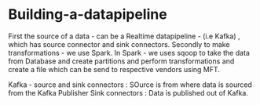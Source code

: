 # Building-a-datapipeline


First the source of a data - can be a Realtime datapipeline - (i.e Kafka) , which has source connector and sink connectors.
Secondly to make transformations - we use Spark. 
In Spark - we uses sqoop to take the data from Database and create partitions and perform transformations 
and create a file which can be send to respective vendors using MFT.

Kafka - source and sink connectors : SOurce is from where data is sourced from the Kafka Publisher
        Sink connectors : Data is published out of Kafka. 
        
